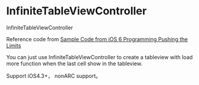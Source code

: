 InfiniteTableViewController
===========================

InfiniteTableViewController

Reference code from [Sample Code from iOS 6 Programming Pushing the Limits](https://github.com/iosptl/ios6ptl/tree/master/ch11/PullToRefreshExample)

You can just use InfiniteTableViewController to create a tableview with load more function when the last cell show in the tableview.

Support iOS4.3+， nonARC support。
